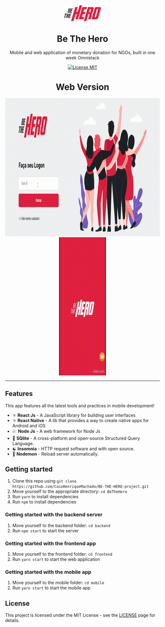 <h1 align="center">
<br>
  <img src="./frontend/src/assets/logo.svg" alt="BeTheHero" width="120">
<br>
<br>
Be The Hero
</h1>

<p align="center">Mobile and web application of monetary donation for NGOs, built in one week Omnistack</p>

<p align="center">
  <a href="https://opensource.org/licenses/MIT">
    <img src="https://img.shields.io/badge/License-MIT-blue.svg" alt="License MIT">
  </a>
</p>


<h1 align="center">Web Version</h1>
<div>
  <img src="./frontend/src/assets/demo_web.gif" alt="demo-web" height="450" width="100%">
</div>
<div align="center">
  <img src="./mobile/assets/demo_app.gif" alt="demo-mobile" height="450" width="30%">
</div>
<hr />

## Features

This app features all the latest tools and practices in mobile development!

- ⚛️ **React Js** 	- A JavaScript library for building user interfaces
- ⚛️ **React Native** 	- A lib that provides a way to create native apps for Android and iOS
- 💹 **Node Js** 	- A web framework for Node Js
- 📄 **SQlite** 		- A cross-platform and open-source Structured Query Language.
- ☯️ **Insomnia** 	- HTTP request software and with open source.
- 🔄 **Nodemon** 	- Reload server automatically.

## Getting started

1. Clone this repo using `git clone https://github.com/CaioHenriqueMachado/BE-THE-HERO-project.git`
2. Move yourself to the appropriate directory: `cd BeTheHero`<br />
3. Run `yarn` to install dependencies<br />
3. Run `npm` to install dependencies<br />


### Getting started with the backend server

1. Move yourself to the backend folder: `cd backend`
2. Run `npm start` to start the server

### Getting started with the frontend app

1. Move yourself to the frontend folder: `cd frontend`
2. Run `yarn start` to start the web application

### Getting started with the mobile app

1. Move yourself to the mobile folder: `cd mobile`
2. Run `yarn start` to start the mobile app


## License

This project is licensed under the MIT License - see the [LICENSE](https://opensource.org/licenses/MIT) page for details.

